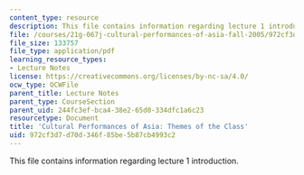 ```yaml
---
content_type: resource
description: This file contains information regarding lecture 1 introduction.
file: /courses/21g-067j-cultural-performances-of-asia-fall-2005/972cf3d7d70d346f85be5b87cb4993c2_MIT21G_067JF05_l1_int.pdf
file_size: 133757
file_type: application/pdf
learning_resource_types:
- Lecture Notes
license: https://creativecommons.org/licenses/by-nc-sa/4.0/
ocw_type: OCWFile
parent_title: Lecture Notes
parent_type: CourseSection
parent_uid: 244fc3ef-bca4-38e2-65d0-334dfc1a6c23
resourcetype: Document
title: 'Cultural Performances of Asia: Themes of the Class'
uid: 972cf3d7-d70d-346f-85be-5b87cb4993c2
---
```

This file contains information regarding lecture 1 introduction.